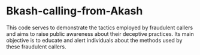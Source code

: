 # Bkash-calling-from-Akash
This code serves to demonstrate the tactics employed by fraudulent callers and aims to raise public awareness about their deceptive practices. Its main objective is to educate and alert individuals about the methods used by these fraudulent callers.
 
